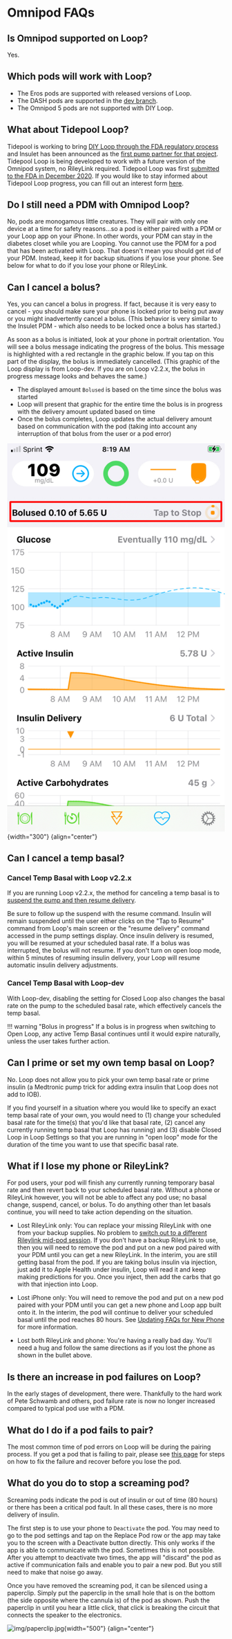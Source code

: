 # Omnipod FAQs

## Is Omnipod supported on Loop?

Yes.

## Which pods will work with Loop?

* The Eros pods are supported with released versions of Loop.
* The DASH pods are supported in the [dev branch](branch-faqs.md#whats-going-on-in-the-dev-branch).
* The Omnipod 5 pods are not supported with DIY Loop.

## What about Tidepool Loop?

Tidepool is working to bring [DIY Loop through the FDA regulatory process](https://tidepool.org/blog/tidepool-delivering-loop) and Insulet has been announced as the [first pump partner for that project](https://diatribe.org/omnipod-first-insulin-pump-partner-tidepool-loop). Tidepool Loop is being developed to work with a future version of the Omnipod system, no RileyLink required. Tidepool Loop was first [submitted to the FDA in December 2020](https://www.tidepool.org/blog/99-years-closer-about-our-fda-submission-of-tidepool-loop). If you would like to stay informed about Tidepool Loop progress, you can fill out an interest form [here](https://tidepool.org/loop).


## Do I still need a PDM with Omnipod Loop?

No, pods are monogamous little creatures. They will pair with only one device at a time for safety reasons...so a pod is either paired with a PDM or your Loop app on your iPhone. In other words, your PDM can stay in the diabetes closet while you are Looping. You cannot use the PDM for a pod that has been activated with Loop. That doesn't mean you should get rid of your PDM. Instead, keep it for backup situations if you lose your phone. See below for what to do if you lose your phone or RileyLink.

## Can I cancel a bolus?

Yes, you can cancel a bolus in progress. If fact, because it is very easy to cancel - you should make sure your phone is locked prior to being put away or you might inadvertently cancel a bolus. (This behavior is very similar to the Insulet PDM - which also needs to be locked once a bolus has started.)

As soon as a bolus is initiated, look at your phone in portrait orientation.  You will see a bolus message indicating the progress of the bolus. This message is highlighted with a red rectangle in the graphic below. If you tap on this part of the display, the bolus is immediately cancelled.  (This graphic of the Loop display is from Loop-dev.  If you are on Loop v2.2.x, the bolus in progress message looks and behaves the same.)

* The displayed amount `Bolused` is based on the time since the bolus was started
* Loop will present that graphic for the entire time the bolus is in progress with the delivery amount updated based on time
* Once the bolus completes, Loop updates the actual delivery amount based on communication with the pod (taking into account any interruption of that bolus from the user or a pod error)

![graphic showing the bolus in progress - tap to cancel display](img/cancel-bolus.svg){width="300"}
{align="center"}


## Can I cancel a temp basal?

### Cancel Temp Basal with Loop v2.2.x

If you are running Loop v2.2.x, the method for canceling a temp basal is to [suspend the pump and then resume delivery](../operation/loop-settings/pump-commands.md#suspend-delivery).

Be sure to follow up the suspend with the resume command. Insulin will remain suspended until the user either clicks on the "Tap to Resume" command from Loop's main screen or the "resume delivery" command accessed in the pump settings display. Once insulin delivery is resumed, you will be resumed at your scheduled basal rate. If a bolus was interrupted, the bolus will not resume. If you don't turn on open loop mode, within 5 minutes of resuming insulin delivery, your Loop will resume automatic insulin delivery adjustments.

### Cancel Temp Basal with Loop-dev

With Loop-dev, disabling the setting for Closed Loop also changes the basal rate on the pump to the scheduled basal rate, which effectively cancels the temp basal.

!!! warning "Bolus in progress"
    If a bolus is in progress when switching to Open Loop, any active Temp Basal continues until it would expire naturally, unless the user takes further action.

## Can I prime or set my own temp basal on Loop?

No. Loop does not allow you to pick your own temp basal rate or prime insulin (a Medtronic pump trick for adding extra insulin that Loop does not add to IOB).

If you find yourself in a situation where you would like to specify an exact temp basal rate of your own, you would need to (1) change your scheduled basal rate for the time(s) that you'd like that basal rate, (2) cancel any currently running temp basal that Loop has running) and (3) disable Closed Loop in Loop Settings so that you are running in "open loop" mode for the duration of the time you want to use that specific basal rate.

## What if I lose my phone or RileyLink?

For pod users, your pod will finish any currently running temporary basal rate and then revert back to your scheduled basal rate. Without a phone or RileyLink however, you will not be able to affect any pod use; no basal change, suspend, cancel, or bolus. To do anything other than let basals continue, you will need to take action depending on the situation.

* Lost RileyLink only: You can replace your missing RileyLink with one from your backup supplies. No problem to [switch out to a different Rileylink mid-pod session](rileylink-faqs.md#adding-or-changing-rileylink). If you don't have a backup RileyLink to use, then you will need to remove the pod and put on a new pod paired with your PDM until you can get a new RileyLink. In the interim, you are still getting basal from the pod. If you are taking bolus insulin via injection, just add it to Apple Health under insulin, Loop will read it and keep making predictions for you. Once you inject, then add the carbs that go with that injection into Loop.

* Lost iPhone only: You will need to remove the pod and put on a new pod paired with your PDM until you can get a new phone and Loop app built onto it. In the interim, the pod will continue to deliver your scheduled basal until the pod reaches 80 hours. See [Updating FAQs for New Phone](update-faqs.md#what-if-im-changing-phones) for more information.

* Lost both RileyLink and phone: You're having a really bad day. You'll need a hug and follow the same directions as if you lost the phone as shown in the bullet above.

## Is there an increase in pod failures on Loop?

In the early stages of development, there were. Thankfully to the hard work of Pete Schwamb and others, pod failure rate is now no longer increased compared to typical pod use with a PDM.

## What do I do if a pod fails to pair?

The most common time of pod errors on Loop will be during the pairing process. If you get a pod that is failing to pair, please see [this page](../troubleshooting/pod-pairing.md) for steps on how to fix the failure and recover before you lose the pod.

## What do you do to stop a screaming pod?

Screaming pods indicate the pod is out of insulin or out of time (80 hours) or there has been a critical pod fault.  In all these cases, there is no more delivery of insulin.

The first step is to use your phone to `Deactivate` the pod. You may need to go to the pod settings and tap on the Replace Pod row or the app may take you to the screen with a Deactivate button directly. This only works if the app is able to communicate with the pod.  Sometimes this is not possible. After you attempt to deactivate two times, the app will "discard" the pod as active if communication fails and enable you to pair a new pod. But you still need to make that noise go away.

Once you have removed the screaming pod, it can be silenced using a paperclip. Simply put the paperclip in the small hole that is on the bottom (the side opposite where the cannula is) of the pod as shown. Push the paperclip in until you hear a little click, that click is breaking the circuit that connects the speaker to the electronics.

![img/paperclip.jpg](img/paperclip.jpg){width="500"}
{align="center"}
